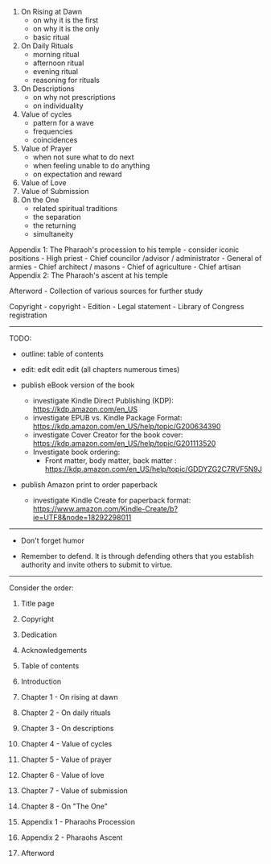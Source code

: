 
1. On Rising at Dawn
    - on why it is the first
    - on why it is the only
    - basic ritual
2. On Daily Rituals
    - morning ritual
    - afternoon ritual
    - evening ritual
    - reasoning for rituals
3. On Descriptions
    - on why not prescriptions
    - on individuality
4. Value of cycles
    - pattern for a wave
    - frequencies
    - coincidences
5. Value of Prayer
    - when not sure what to do next
    - when feeling unable to do anything
    - on expectation and reward
6. Value of Love
7. Value of Submission
8. On the One
    - related spiritual traditions
    - the separation
    - the returning
    - simultaneity

Appendix 1: The Pharaoh's procession to his temple
    - consider iconic positions
        - High priest
        - Chief councilor /advisor / administrator
        - General of armies
        - Chief architect / masons
        - Chief of agriculture
        - Chief artisan
Appendix 2: The Pharaoh's ascent at his temple

Afterword
    - Collection of various sources for further study

Copyright
    - copyright
    - Edition
    - Legal statement
    - Library of Congress registration

---

TODO:
- outline: table of contents
- edit: edit edit edit (all chapters numerous times)

- publish eBook version of the book
    - investigate Kindle Direct Publishing (KDP): https://kdp.amazon.com/en_US
    - investigate EPUB vs. Kindle Package Format: https://kdp.amazon.com/en_US/help/topic/G200634390
    - investigate Cover Creator for the book cover: https://kdp.amazon.com/en_US/help/topic/G201113520
    - Investigate book ordering:
        - Front matter, body matter, back matter : https://kdp.amazon.com/en_US/help/topic/GDDYZG2C7RVF5N9J


- publish Amazon print to order paperback
    - investigate Kindle Create for paperback format: https://www.amazon.com/Kindle-Create/b?ie=UTF8&node=18292298011

---

- Don't forget humor

- Remember to defend. It is through defending others that you establish authority and invite others to submit to virtue.

---

Consider the order:

01. Title page
02. Copyright
03. Dedication
04. Acknowledgements
05. Table of contents
06. Introduction

07. Chapter 1 - On rising at dawn
08. Chapter 2 - On daily rituals
09. Chapter 3 - On descriptions

10. Chapter 4 - Value of cycles
11. Chapter 5 - Value of prayer
12. Chapter 6 - Value of love
13. Chapter 7 - Value of submission

14. Chapter 8 - On "The One"

15. Appendix 1 - Pharaohs Procession
16. Appendix 2 - Pharaohs Ascent

17. Afterword

